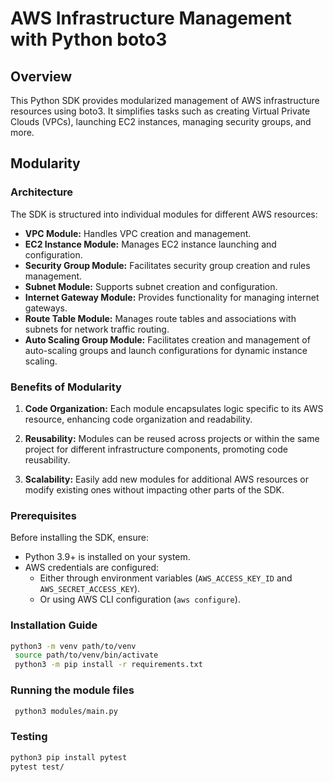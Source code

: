 # AWS Infrastructure Management with Python boto3

## Overview

This Python SDK provides modularized management of AWS infrastructure resources using boto3. It simplifies tasks such as creating Virtual Private Clouds (VPCs), launching EC2 instances, managing security groups, and more.

## Modularity

### Architecture

The SDK is structured into individual modules for different AWS resources:
- **VPC Module:** Handles VPC creation and management.
- **EC2 Instance Module:** Manages EC2 instance launching and configuration.
- **Security Group Module:** Facilitates security group creation and rules management.
- **Subnet Module:** Supports subnet creation and configuration.
- **Internet Gateway Module:** Provides functionality for managing internet gateways.
- **Route Table Module:** Manages route tables and associations with subnets for network traffic routing.
- **Auto Scaling Group Module:** Facilitates creation and management of auto-scaling groups and launch configurations for dynamic instance scaling.

### Benefits of Modularity

1. **Code Organization:** Each module encapsulates logic specific to its AWS resource, enhancing code organization and readability.

2. **Reusability:** Modules can be reused across projects or within the same project for different infrastructure components, promoting code reusability.

3. **Scalability:** Easily add new modules for additional AWS resources or modify existing ones without impacting other parts of the SDK.

### Prerequisites

Before installing the SDK, ensure:
- Python 3.9+ is installed on your system.
- AWS credentials are configured:
  - Either through environment variables (`AWS_ACCESS_KEY_ID` and `AWS_SECRET_ACCESS_KEY`).
  - Or using AWS CLI configuration (`aws configure`).

### Installation Guide
   ```bash
   python3 -m venv path/to/venv
    source path/to/venv/bin/activate
    python3 -m pip install -r requirements.txt
   ```
### Running the module files
  ```bash
   python3 modules/main.py
```

### Testing
   ```bash
   python3 pip install pytest
   pytest test/

   ```
